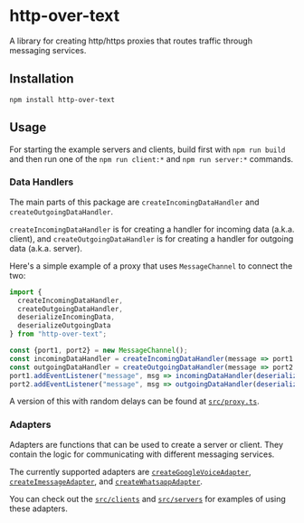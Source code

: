 # http-over-text

A library for creating http/https proxies that routes traffic through messaging services.

## Installation

```shell
npm install http-over-text
```

## Usage

For starting the example servers and clients, build first with `npm run build` and then run one of
the `npm run client:*` and `npm run server:*` commands.

### Data Handlers

The main parts of this package are `createIncomingDataHandler` and `createOutgoingDataHandler`.

`createIncomingDataHandler` is for creating a handler for incoming data (a.k.a. client), and
`createOutgoingDataHandler` is for creating a handler for outgoing data (a.k.a. server).

Here's a simple example of a proxy that uses `MessageChannel` to connect the two:

```typescript
import {
  createIncomingDataHandler,
  createOutgoingDataHandler,
  deserializeIncomingData,
  deserializeOutgoingData
} from "http-over-text";

const {port1, port2} = new MessageChannel();
const incomingDataHandler = createIncomingDataHandler(message => port1.postMessage(message), 64);
const outgoingDataHandler = createOutgoingDataHandler(message => port2.postMessage(message), 64);
port1.addEventListener("message", msg => incomingDataHandler(deserializeIncomingData(msg.data)));
port2.addEventListener("message", msg => outgoingDataHandler(deserializeOutgoingData(msg.data)));
```

A version of this with random delays can be found at [`src/proxy.ts`](
https://github.com/tigeryu8900/http-over-text/blob/main/src/proxy.ts
).

### Adapters

Adapters are functions that can be used to create a server or client. They contain the logic for
communicating with different messaging services.

The currently supported adapters are [`createGoogleVoiceAdapter`](
https://github.com/tigeryu8900/http-over-text/blob/main/src/adapters/google-voice.ts
), [`createImessageAdapter`](
https://github.com/tigeryu8900/http-over-text/blob/main/src/adapters/imessage.ts
), and [`createWhatsappAdapter`](
https://github.com/tigeryu8900/http-over-text/blob/main/src/adapters/whatsapp.ts
).

You can check out the [`src/clients`](
https://github.com/tigeryu8900/http-over-text/tree/main/src/clients
) and [`src/servers`](
https://github.com/tigeryu8900/http-over-text/tree/main/src/servers
) for examples of using these adapters.
